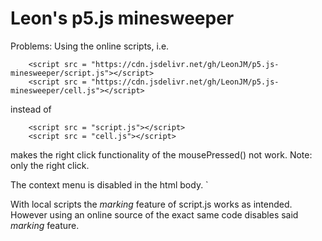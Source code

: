 # **Leon's p5.js minesweeper**

Problems:
Using the online scripts, i.e. 
```
	<script src = "https://cdn.jsdelivr.net/gh/LeonJM/p5.js-minesweeper/script.js"></script>
	<script src = "https://cdn.jsdelivr.net/gh/LeonJM/p5.js-minesweeper/cell.js"></script>	
```

instead of 
```
	<script src = "script.js"></script>
	<script src = "cell.js"></script>	
```

makes the right click functionality of the mousePressed() not work. Note: only the right click.

The context menu is disabled in the html body. `<body oncontextmenu = "return false">

With local scripts the *marking* feature of script.js works as intended. However using an online source of the 
exact same code disables said *marking* feature.

